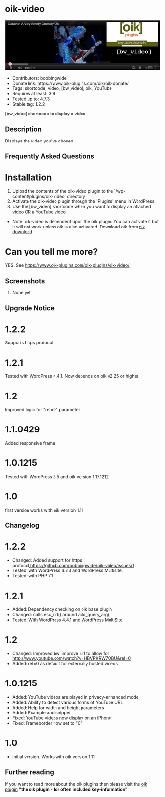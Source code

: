 # oik-video 
![banner](https://raw.githubusercontent.com/bobbingwide/oik-video/master/assets/oik-video-banner-772x250.jpg)
* Contributors: bobbingwide
* Donate link: https://www.oik-plugins.com/oik/oik-donate/
* Tags: shortcode, video, [bw_video], oik, YouTube
* Requires at least: 3.9
* Tested up to: 4.7.3
* Stable tag: 1.2.2

[bw_video] shortcode to display a video

## Description 
Displays the video you've chosen

## Frequently Asked Questions 

# Installation 
1. Upload the contents of the oik-video plugin to the `/wp-content/plugins/oik-video' directory
1. Activate the oik-video plugin through the 'Plugins' menu in WordPress
1. Use the [bw_video] shortcode when you want to display an attached video OR a YouTube video

* Note: oik-video is dependent upon the oik plugin. You can activate it but it will not work unless oik is also activated.
Download oik from
[oik download](https://wordpress.org/extend/plugins/oik/)

# Can you tell me more? 
YES. See https://www.oik-plugins.com/oik-plugins/oik-video/


## Screenshots 
1. None yet

## Upgrade Notice 
# 1.2.2 
Supports https protocol.

# 1.2.1 
Tested with WordPress 4.4.1. Now depends on oik v2.25 or higher

# 1.2 
Improved logic for "rel=0" parameter

# 1.1.0429 
Added responsive frame

# 1.0.1215 
Tested with WordPress 3.5 and oik version 1.17.1212

# 1.0 
first version works with oik version 1.11

## Changelog 
# 1.2.2 
* Changed: Added support for https protocol,https://github.com/bobbingwide/oik-video/issues/1
* Tested: with WordPress 4.7.3 and WordPress Multisite.
* Tested: with PHP 7.1

# 1.2.1 
* Added: Dependency checking on oik base plugin
* Changed: calls esc_url() around add_query_arg()
* Tested: With WordPress 4.4.1 and WordPress MultiSite

# 1.2 
* Changed: Improved bw_improve_url to allow for  http://www.youtube.com/watch?v=HBVPKRW7QBU&rel=0
* Added: rel=0 as default for externally hosted videos

# 1.0.1215 
* Added: YouTube videos are played in privacy-enhanced mode
* Added: Ability to detect various forms of YouTube URL
* Added: Help for width and height parameters
* Added: Example and snippet
* Fixed: YouTube videos now display on an iPhone
* Fixed: Frameborder now set to "0"

# 1.0 
* initial version. Works with oik version 1.11


## Further reading 
If you want to read more about the oik plugins then please visit the
[oik plugin](http://www.oik-plugins.com/oik)
**"the oik plugin - for often included key-information"**

